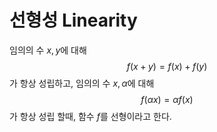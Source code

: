 # 선형성 Linearity



임의의 수 $x, y$에 대해
$$
f(x + y) = f(x) + f(y)
$$
가 항상 성립하고, 임의의 수 $x, \alpha$에 대해
$$
f(\alpha x) = \alpha f(x)
$$
가 항상 성립 할때, 함수 $f$를 선형이라고 한다.




